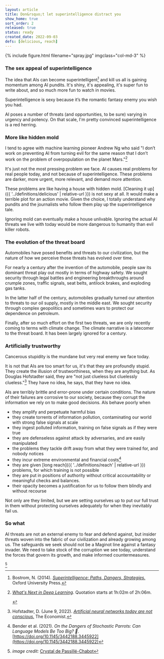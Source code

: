 ```yaml
---
layout: article
title: Don&rsquo;t let superintelligence distract you
show_home: true
sort_order: 2
released: true
status: ready
created_date: 2022-09-03
defs: [delicious, reach]
---
```

{% include figure.html filename="spray.jpg" imgclass="col-md-3" %}

### The sex appeal of superintelligence


The idea that AIs can become superintelligent[^1] and kill us all is
gaining momentum among AI pundits. It's shiny, it's appealing, it's
super fun to write about, and so much more fun to watch in movies.

<!-- start_excerpt -->
Superintelligence is sexy because it’s the romantic fantasy enemy you
wish you had.<!-- end_excerpt -->

AI poses a number of threats (and opportunities, to be sure) varying
in urgency and potency. On that scale, I'm pretty convinced
superintelligence is a red herring.

### More like hidden mold

I tend to agree with machine learning pioneer Andrew Ng who said
"I don’t work on preventing AI from turning evil for the same reason
that I don’t work on the problem of overpopulation on the planet
Mars."[^2]

It's just not the most pressing problem we face. AI causes real
problems for real people today, and not because of superintelligence.
These problems are darker, more urgent, more relevant, and demand more
attention.

These problems are like having a house with hidden mold. [Cleaning
it up]({{ '../definitions/delicious' | relative-url }}) is not sexy at
all. It would make a terrible plot for an action movie. Given the
choice, I totally understand why pundits and the journalists who
follow them play up the superintelligence tale.

Ignoring mold can eventually make a house unlivable. Ignoring the
actual AI threats we live with today would be more dangerous to
humanity than evil killer robots.

### The evolution of the threat board

Automobiles have posed benefits and threats to our civilization, but
the nature of how we perceive those threats has evolved over time.

For nearly a century after the invention of the automobile, people saw
its dominant threat play out mostly in terms of highway safety. We
sought security through legal battles and engineering breakthroughs
around crumple zones, traffic signals, seat belts, antilock brakes,
and exploding gas tanks.

In the latter half of the century, automobiles gradually turned our
attention to threats to our oil supply, mostly in the middle east. We
sought security through complex geopolitics and sometimes wars to
protect our dependence on petroleum.

Finally, after so much effort on the first two threats, we are only
recently coming to terms with climate change. The climate narrative is
a latecomer to the threat board. It has been largely ignored for a
century.


### Artificially trustworthy

Cancerous stupidity is the mundane but very real enemy we face today.

It is not that AIs are too smart for us, it's that they are profoundly
stupid. They create the illusion of trustworthiness, when they are
anything but.  As Douglas Hofstadter said, they are "not just clueless
but cluelessly clueless."[^3] They have no idea, he says, that they
have no idea.

AIs are terribly brittle and error-prone under certain conditions.
The nature of their failures are corrosive to our society, because
they corrupt the information we rely on to make good decisions.  AIs
behave poorly when

 * they amplify and perpetuate harmful bias
 * they create torrents of information pollution, contaminating our world with strong false signals at scale
 * they ingest polluted information, training on false signals as if they were true
 * they are defenseless against attack by adversaries, and are easily manipulated
 * the problems they tackle drift away from what they were trained for, and nobody notices
 * they incur extreme environmental and financial costs[^4]
 * they are given [long reach]({{ '../definitions/reach' | relative-url }}) 
 problems, for which training is not possible
 * they are put in positions of authority without critical accountability or meaningful checks and balances.
 * their opacity becomes a justification for us to follow them blindly and without recourse


Not only are they limited, but we are setting ourselves up to put our
full trust in them without protecting ourselves adequately for when
they inevitably fail us.

### So what

AI threats are not an external enemy to fear and defend against, but
insider threats woven into the fabric of our civilization and already
growing among us. The safeguards we seek should not be a Maginot line
against a fantasy invader. We need to take stock of the corruption we
see today, understand the forces that govern its growth, and make
informed countermeasures.

[^1]: 
    Bostrom, N. (2014).
	[*Superintelligence: Paths, Dangers, 
	Strategies.*](https://www.amazon.com/gp/product/0198739834)
	Oxford University Press.

[^2]:
    [*What's Next in Deep Learning*](https://youtu.be/jZTxDeoaJvA?t=3762).
	Quotation starts at 1h:02m of 2h:06m.
	<!-- video title: GPU Technology Conference 2015 day 3: What's Next in Deep Learning -->

[^3]:
    Hofstadter, D. (June 9, 2022). [*Artificial neural networks today are not 
	conscious.*](https://www.economist.com/by-invitation/2022/06/09/artificial-neural-networks-today-are-not-conscious-according-to-douglas-hofstadter)
    The Economist.

[^4]:
    Bender et al. (2021). *On the Dangers of Stochastic Parrots: Can Language Models Be Too Big? 🦜*. 
	[https://doi.org/10.1145/3442188.3445922](https://doi.org/10.1145/3442188.3445922)


<style>
#fnref\:5, .reversefootnote { display: none}
#fn\:5::marker {  color: transparent !important;}
</style>

[^5]

[^5]: *image credit:* [Crystal de Passillé-Chabot](https://unsplash.com/es/@cchabot?utm_source=unsplash&utm_medium=referral&utm_content=creditCopyText)
